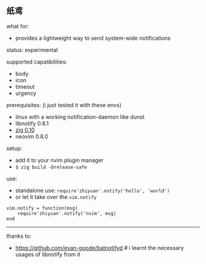 
纸鸢
---

what for:
* provides a lightweight way to send system-wide notifications

status: experimental

supported capatibilities:
* body
* icon
* timeout
* urgency

prerequisites: (i just tested it with these envs)
* linux with a working notification-daemon like dunst
* libnotify 0.8.1
* [zig 0.10](https://ziglang.org/download)
* neovim 0.8.0

setup:
* add it to your nvim plugin manager
* `$ zig build -Drelease-safe`

use:
* standalone use: `require'zhiyuan'.notify('hello', 'world')`
* or let it take over the `vim.notify`

```
vim.notify = function(msg)
    require'zhiyuan'.notify('nvim', msg)
end
```

---

thanks to:
* https://github.com/evan-goode/batnotifyd # i learnt the necessary usages of libnotify from it
